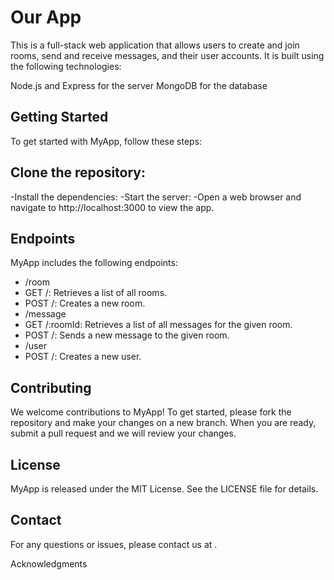 # Our App
This is a full-stack web application that allows users to create and join rooms, send and receive messages, and their user accounts. It is built using the following technologies:

Node.js and Express for the server
MongoDB for the database

## Getting Started
To get started with MyApp, follow these steps:

## Clone the repository:
-Install the dependencies:
-Start the server:
-Open a web browser and navigate to http://localhost:3000 to view the app.

## Endpoints
MyApp includes the following endpoints:

- /room
- GET /: Retrieves a list of all rooms.
- POST /: Creates a new room.
- /message
- GET /:roomId: Retrieves a list of all messages for the given room.
- POST /: Sends a new message to the given room.
- /user
- POST /: Creates a new user.

## Contributing
We welcome contributions to MyApp! To get started, please fork the repository and make your changes on a new branch. When you are ready, submit a pull request and we will review your changes.

## License
MyApp is released under the MIT License. See the LICENSE file for details.

## Contact
For any questions or issues, please contact us at .

Acknowledgments